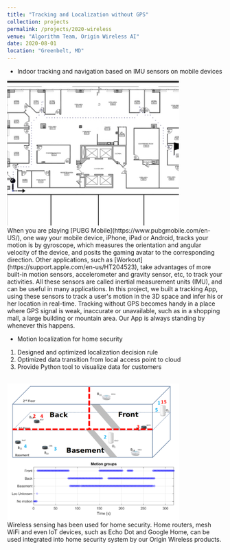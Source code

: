 ```yaml
---
title: "Tracking and Localization without GPS"
collection: projects
permalink: /projects/2020-wireless
venue: "Algorithm Team, Origin Wireless AI"
date: 2020-08-01
location: "Greenbelt, MD"
---
```


* Indoor tracking and navigation based on IMU sensors on mobile devices  

<img src="/projects/p1-tracking.jpg" width="400">
<br>
When you are playing [PUBG Mobile](https://www.pubgmobile.com/en-US/), one way your mobile device, iPhone, iPad or Android, tracks your motion is by gyroscope, which measures the orientation and angular velocity of the device, and posits the gaming avatar to the corresponding direction. Other applications, such as [Workout](https://support.apple.com/en-us/HT204523), take advantages of more built-in motion sensors, accelerometer and gravity sensor, etc, to track your activities. All these sensors are called inertial measurement units (IMU), and can be useful in many applications. In this project, we built a tracking App, using these sensors to track a user's motion in the 3D space and infer his or her location in real-time. Tracking without GPS becomes handy in a place where GPS signal is weak, inaccurate or unavailable, such as in a shopping mall, a large building or mountain area. Our App is always standing by whenever this happens.

* Motion localization for home security  
<ol>
    <li>Designed and optimized localization decision rule</li>
    <li>Optimized data transition from local access point to cloud</li>
    <li>Provide Python tool to visualize data for customers</li>
</ol>
<br>
<img src="/projects/p1-motion.png" width="400">
<br>
Wireless sensing has been used for home security. Home routers, mesh WiFi and even IoT devices, such as Echo Dot and Google Home, can be used integrated into home security system by our Origin Wireless products. 
